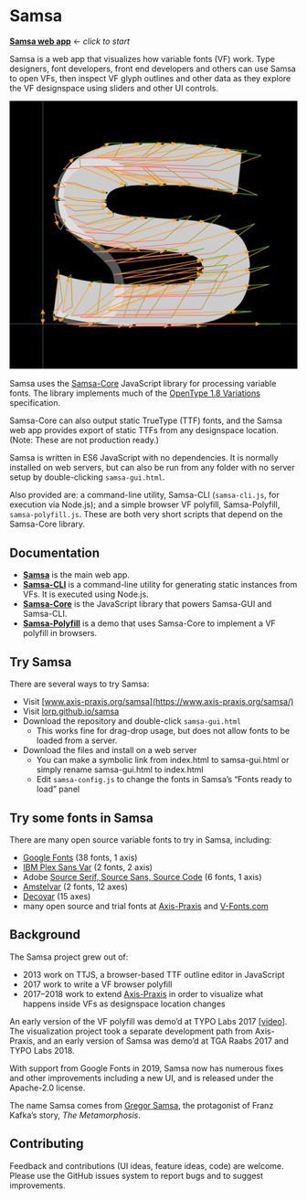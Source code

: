 # Samsa

[**Samsa web app**](https://lorp.github.io/samsa/src/samsa-gui.html) ← _click to start_

Samsa is a web app that visualizes how variable fonts (VF) work. Type designers, font developers, front end developers and others can use Samsa to open VFs, then inspect VF glyph outlines and other data as they explore the VF designspace using sliders and other UI controls.

![Mutator](screenshots/20191119%20Mutator%20S.png?raw=true)

Samsa uses the [Samsa-Core](docs/samsa-core.md) JavaScript library for processing variable fonts. The library implements much of the [OpenType 1.8 Variations](https://docs.microsoft.com/en-us/typography/opentype/spec/otvaroverview) specification.

Samsa-Core can also output static TrueType (TTF) fonts, and the Samsa web app provides export of static TTFs from any designspace location. (Note: These are not production ready.)

Samsa is written in ES6 JavaScript with no dependencies. It is normally installed on web servers, but can also be run from any folder with no server setup by double-clicking `samsa-gui.html`.

Also provided are: a command-line utility, Samsa-CLI (`samsa-cli.js`, for execution via Node.js); and a simple browser VF polyfill, Samsa-Polyfill, `samsa-polyfill.js`. These are both very short scripts that depend on the Samsa-Core library.

## Documentation

* [**Samsa**](docs/samsa-gui.md) is the main web app.
* [**Samsa-CLI**](docs/samsa-cli.md) is a command-line utility for generating static instances from VFs. It is executed using Node.js.
* [**Samsa-Core**](docs/samsa-core.md) is the JavaScript library that powers Samsa-GUI and Samsa-CLI.
* [**Samsa-Polyfill**](docs/samsa-polyfill.md) is a demo that uses Samsa-Core to implement a VF polyfill in browsers.

## Try Samsa

There are several ways to try Samsa:

* Visit [www.axis-praxis.org/samsa](https://www.axis-praxis.org/samsa/)
* Visit [lorp.github.io/samsa](https://lorp.github.io/samsa/src/samsa-gui.html)
* Download the repository and double-click `samsa-gui.html`
	* This works fine for drag-drop usage, but does not allow fonts to be loaded from a server.
* Download the files and install on a web server
	* You can make a symbolic link from index.html to samsa-gui.html or simply rename samsa-gui.html to index.html
	* Edit `samsa-config.js` to change the fonts in Samsa’s “Fonts ready to load” panel
	
## Try some fonts in Samsa

There are many open source variable fonts to try in Samsa, including:
* [Google Fonts](https://fonts.google.com/?vfonly) (38 fonts, 1 axis)
* [IBM Plex Sans Var](https://github.com/IBM/plex/tree/master/IBM-Plex-Sans-Variable) (2 fonts, 2 axis)
* Adobe [Source Serif, Source Sans, Source Code](https://github.com/adobe-fonts) (6 fonts, 1 axis)
* [Amstelvar](https://github.com/TypeNetwork/Amstelvar/) (2 fonts, 12 axes)
* [Decovar](https://github.com/TypeNetwork/Decovar/) (15 axes)
* many open source and trial fonts at [Axis-Praxis](https://www.axis-praxis.org) and [V-Fonts.com](https://v-fonts.com/)

## Background

The Samsa project grew out of:

* 2013 work on TTJS, a browser-based TTF outline editor in JavaScript
* 2017 work to write a VF browser polyfill
* 2017–2018 work to extend [Axis-Praxis](https://www.axis-praxis.org) in order to visualize what happens inside VFs as designspace location changes

An early version of the VF polyfill was demo’d at TYPO Labs 2017 [[video](https://www.youtube.com/watch?v=16QIZrRxafY&t=45m16s)]. The visualization project took a separate development path from Axis-Praxis, and an early version of Samsa was demo’d at TGA Raabs 2017 and TYPO Labs 2018.

With support from Google Fonts in 2019, Samsa now has numerous fixes and other improvements including a new UI, and is released under the Apache-2.0 license.

The name Samsa comes from [Gregor Samsa](https://en.wikipedia.org/wiki/The_Metamorphosis#Gregor_Samsa), the protagonist of Franz Kafka’s story, *The Metamorphosis*.

	
## Contributing

Feedback and contributions (UI ideas, feature ideas, code) are welcome. Please use the GitHub issues system to report bugs and to suggest improvements.
